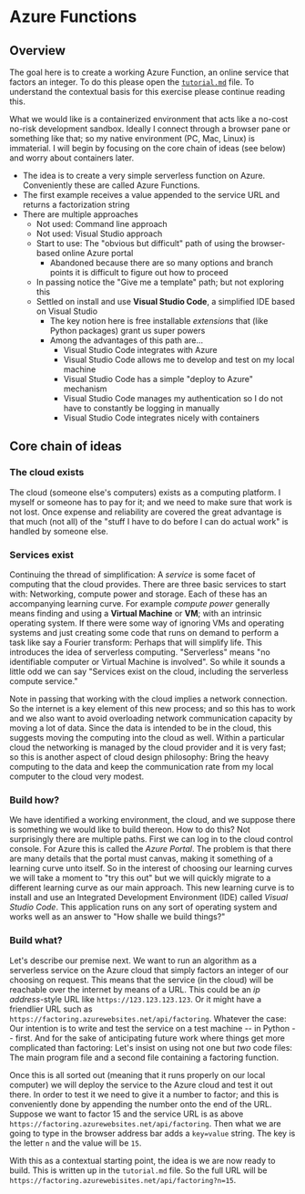# Azure Functions

## Overview

The goal here is to create a working Azure Function, an online service that factors an integer. To do this please 
open the [`tutorial.md`](https://github.com/robfatland/serverless/azure/tutorial.md) file. To understand the 
contextual basis for this exercise please continue reading this. 

What we would like is a containerized environment that acts like a no-cost no-risk development sandbox. 
Ideally I connect through a browser pane or something like that; so my native environment (PC, Mac, Linux) is immaterial.
I will begin by focusing on the core chain of ideas (see below) and worry about containers later.

- The idea is to create a very simple serverless function on Azure. Conveniently these are called Azure Functions. 
- The first example receives a value appended to the service URL and returns a factorization string
- There are multiple approaches
    - Not used: Command line approach
    - Not used: Visual Studio approach
    - Start to use: The "obvious but difficult" path of using the browser-based online Azure portal
        - Abandoned because there are so many options and branch points it is difficult to figure out how to proceed
    - In passing notice the "Give me a template" path; but not exploring this 
    - Settled on install and use **Visual Studio Code**, a simplified IDE based on Visual Studio
        - The key notion here is free installable *extensions* that (like Python packages) grant us super powers
        - Among the advantages of this path are...
            - Visual Studio Code integrates with Azure
            - Visual Studio Code allows me to develop and test on my local machine
            - Visual Studio Code has a simple "deploy to Azure" mechanism
            - Visual Studio Code manages my authentication so I do not have to constantly be logging in manually
            - Visual Studio Code integrates nicely with containers

## Core chain of ideas

### The cloud exists

The cloud (someone else's computers) exists as a computing platform. I myself or someone has to pay for it; 
and we need to make sure that work is not lost. Once expense and reliability are covered the great advantage 
is that much (not all) of the "stuff I have to do before I can do actual work" is handled by someone else. 

### Services exist

Continuing the thread of simplification: A *service* is some facet of computing that the cloud provides. There
are three basic services to start with: Networking, compute power and storage. Each of these has an accompanying
learning curve. For example *compute power* generally means finding and using a **Virtual Machine** or **VM**; with an
intrinsic operating system. If there were some way of ignoring VMs and operating systems and just creating some
code that runs on demand to perform a task like say a Fourier transform: Perhaps that will simplify life. This 
introduces the idea of serverless computing. "Serverless" means "no identifiable computer or Virtual Machine is 
involved". So while it sounds a little odd we can say "Services exist on the cloud, including the serverless
compute service."

Note in passing that working with the cloud implies a network connection. So the internet is a key element of
this new process; and so this has to work and we also want to avoid overloading network communication capacity
by moving a lot of data. Since the data is intended to be in the cloud, this suggests moving the computing into
the cloud as well. Within a particular cloud the networking is managed by the cloud provider and it is very 
fast; so this is another aspect of cloud design philosophy: Bring the heavy computing to the data and keep
the communication rate from my local computer to the cloud very modest. 

### Build how?

We have identified a working environment, the cloud, and we suppose there is something we would like to build
thereon. How to do this? Not surprisingly there are multiple paths. First we can log in to the cloud control
console. For Azure this is called the *Azure Portal*. The problem is that there are many details that the portal
must canvas, making it something of a learning curve unto itself. So in the interest of choosing our learning 
curves we will take a moment to "try this out" but we will quickly migrate to a different learning curve as our
main approach. This new learning curve is to install and use an Integrated Development Environment (IDE) called
*Visual Studio Code*. This application runs on any sort of operating system and works well as an answer to 
"How shalle we build things?"

### Build what? 

Let's describe our premise next. We want to run an algorithm as a serverless service on the Azure cloud that simply
factors an integer of our choosing on request. This means that the service (in the cloud) will be reachable over
the internet by means of a URL. This could be an *ip address*-style URL like `https://123.123.123.123`. Or it 
might have a friendlier URL such as `https://factoring.azurewebsites.net/api/factoring`. Whatever the case: Our 
intention is to write and test the service on a test machine -- in Python -- first. And for the sake of 
anticipating future work where things get more complicated than factoring: Let's insist on using not one 
but *two* code files: The main program file and a second file containing a factoring function. 

Once this is all sorted out (meaning that it runs properly on our local computer) we will deploy the service 
to the Azure cloud and test it out there. In order to test it we need to give it a number to factor; and this
is conveniently done by appending the number onto the end of the URL. Suppose we want to factor 15 and the
service URL is as above `https://factoring.azurewebsites.net/api/factoring`. Then what we are going to type
in the browser address bar adds a `key=value` string. The key is the letter `n` and the value will be `15`. 

With this as a contextual starting point, the idea is we are now ready to build. This is written up in
the `tutorial.md` file. 
So the full URL will be `https://factoring.azurewebisites.net/api/factoring?n=15`. 
